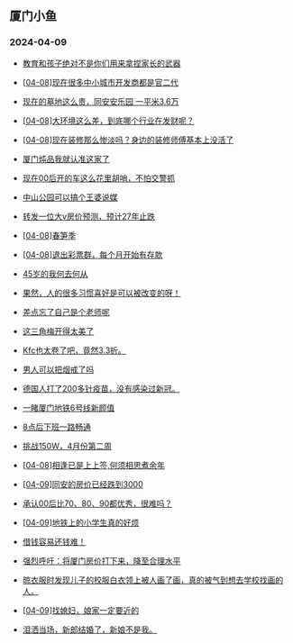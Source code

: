 ## 厦门小鱼 
### 2024-04-09

+ [教育和孩子绝对不是你们用来拿捏家长的武器](http://bbs.xmfish.com/read-htm-tid-18172379.html)

+ [[04-08]现在很多中小城市开发商都是官二代](http://bbs.xmfish.com/read-htm-tid-18172509.html)

+ [现在的墓地这么贵，同安安乐园 一平米3.6万](http://bbs.xmfish.com/read-htm-tid-18172434.html)

+ [[04-08]大环境这么差，到底哪个行业在发财呢？](http://bbs.xmfish.com/read-htm-tid-18172460.html)

+ [[04-08]现在装修那么惨淡吗？身边的装修师傅基本上没活了](http://bbs.xmfish.com/read-htm-tid-18172502.html)

+ [厦门炖品我就认准这家了](http://bbs.xmfish.com/read-htm-tid-18172409.html)

+ [现在00后开的车这么花里胡哨，不怕交警抓](http://bbs.xmfish.com/read-htm-tid-18172442.html)

+ [中山公园可以搞个王婆说媒](http://bbs.xmfish.com/read-htm-tid-18172425.html)

+ [转发一位大v房价预测，预计27年止跌](http://bbs.xmfish.com/read-htm-tid-18172567.html)

+ [[04-08]春笋季](http://bbs.xmfish.com/read-htm-tid-18172277.html)

+ [[04-08]退出彩票群，每个月开始有存款](http://bbs.xmfish.com/read-htm-tid-18172324.html)

+ [45岁的我何去何从](http://bbs.xmfish.com/read-htm-tid-18172612.html)

+ [果然，人的很多习惯喜好是可以被改变的呀！](http://bbs.xmfish.com/read-htm-tid-18172490.html)

+ [差点忘了自己是个老师呢](http://bbs.xmfish.com/read-htm-tid-18172446.html)

+ [这三角梅开得太美了](http://bbs.xmfish.com/read-htm-tid-18172648.html)

+ [Kfc也太卷了吧，竟然3.3折。](http://bbs.xmfish.com/read-htm-tid-18172642.html)

+ [男人可以把烟戒了吗](http://bbs.xmfish.com/read-htm-tid-18172693.html)

+ [德国人打了200多针疫苗，没有感染过新冠。](http://bbs.xmfish.com/read-htm-tid-18172637.html)

+ [一睹厦门地铁6号线新颜值](http://bbs.xmfish.com/read-htm-tid-18172718.html)

+ [8点后下班一路畅通](http://bbs.xmfish.com/read-htm-tid-18172672.html)

+ [挑战150W，4月份第二周](http://bbs.xmfish.com/read-htm-tid-18172557.html)

+ [[04-08]相逢已是上上签,何须相思煮余年](http://bbs.xmfish.com/read-htm-tid-18172589.html)

+ [[04-09]同安的房价已经跌到3000](http://bbs.xmfish.com/read-htm-tid-18172858.html)

+ [承认00后比70、80、90都优秀，很难吗？](http://bbs.xmfish.com/read-htm-tid-18172755.html)

+ [[04-09]地铁上的小学生真的好烦](http://bbs.xmfish.com/read-htm-tid-18172796.html)

+ [借钱容易还钱难！](http://bbs.xmfish.com/read-htm-tid-18172764.html)

+ [强烈呼吁：将厦门房价打下来，降至合理水平](http://bbs.xmfish.com/read-htm-tid-18172795.html)

+ [晾衣服时发现儿子的校服白衣领上被人画了画，真的被气到想去学校找画的人。](http://bbs.xmfish.com/read-htm-tid-18172998.html)

+ [[04-09]找媳妇，娘家一定要近的](http://bbs.xmfish.com/read-htm-tid-18172928.html)

+ [泪洒当场，新郎结婚了，新娘不是我。](http://bbs.xmfish.com/read-htm-tid-18173033.html)

